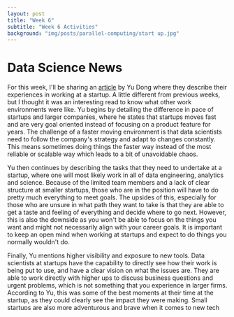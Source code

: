 ```yaml
---
layout: post
title: "Week 6"
subtitle: "Week 6 Activities"
background: "img/posts/parallel-computing/start up.jpg"
---
```


# Data Science News 
For this week, I'll be sharing an [article](https://towardsdatascience.com/what-being-a-data-scientist-at-a-startup-really-looks-like/) by Yu Dong where they describe their experiences in working at a startup. A little different from previous weeks, but I thought it was an interesting read to know what other work environments were like. Yu begins by detailing the difference in pace of startups and larger companies, where he states that startups moves fast and are very goal oriented instead of focusing on a product feature for years. The challenge of a faster moving environment is that data scientists need to follow the company's strategy and adapt to changes constantly. This means sometimes doing things the faster way instead of the most reliable or scalable way which leads to a bit of unavoidable chaos. 

Yu then continues by describing the tasks that they need to undertake at a startup, where one will most likely work in all of data engineering, analytics and science. Because of the limited team members and a lack of clear structure at smaller startups, those who are in the position will have to do pretty much everything to meet goals. The upsides of this, especially for those who are unsure in what path they want to take is that they are able to get a taste and feeling of everything and decide where to go next. However, this is also the downside as you won't be able to focus on the things you want and might not necessarily align with your career goals. It is important to keep an open mind when working at startups and expect to do things you normally wouldn't do.

Finally, Yu mentions higher visibility and exposure to new tools. Data scientists at startups have the capability to directly see how their work is being put to use, and have a clear vision on what the issues are. They are able to work directly with higher ups to discuss business questions and urgent problems, which is not something that you experience in larger firms. According to Yu, this was some of the best moments at their time at the startup, as they could clearly see the impact they were making. Small startups are also more adventurous and brave when it comes to new tech and do not shy away from new ideas. This enabled Yu to keep up with current evolving tech and experiment with new programs which allowed for more creative freedom. However Yu does mention how being an early adopter of new tech and ideas can potentially lead to workflow disruptions and rebuilding infrastructure which leads to a less stable development experience.

Startups offer exposure to variability, variety, new tech or ideas and speed. However with that comes a little bit of chaos and doing things you normally wouldn't or things you don't enjoy. Overall, Yu mentions if you thrive in ambiguity and want rapid growth, startups is the place to be.

# Week 6 Reflection
In this week, I had a chance to work with Microsoft Power BI to create interactive dashboards which present graphs, tables and figures. I have never used Power BI before but I was also aware the skill to use the program is highly sought after by a majority of companies out there, so I was very excited to get into it. At first, I had to look up some tutorials online, since I had no idea what to do or where to start. Thankfully, there were plenty of video tutorials and online resources I could use to guide me, and with the help of a little bit of AI, I was able to get the ball rolling. I ended up creating a page detailing relationships between variables all around, with no specific focus on a particular feature. I included information and graphs such as "total replacement cost by campus location" and "assets by remaining useful life". I was able to get some good graphs and basic insight of the dataset I was working with all presented neatly in a dashboard. The most challenging part of this task was creating "measures". Meaures in Power BI are calculations such as sums, averages, min/max and counts which are used for specific visualisations. The reason I found this challenging is because I had to use DAX(Data Analysis Expressions) formulas which required some notation knowledge, knowledge I didn't have. This is where AI came in handy, as I was able to get a good grasp on some of the notation required. Once I had somewhat of an understanding of how these processes worked, the progress became a bit smoother. Overall, it took me a bit less effort than I thought to create a dashboard thanks to online resources and AI. The next step is to create separate dashboards focusing on more intricate relationships between variables to get some better insights.   